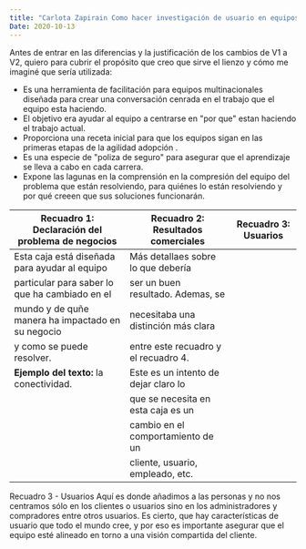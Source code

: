 ```yaml
---
title: "Carlota Zapirain Como hacer investigación de usuario en equipos agiles"
Date: 2020-10-13
--- 
```


Antes de entrar en las diferencias y la justificación de los cambios de V1 a V2, quiero para cubrir el propósito que creo que sirve el lienzo y cómo me imaginé que sería utilizada:
- Es una herramienta de facilitación para equipos multinacionales diseñada para crear una conversación cenrada en el trabajo que el equipo esta haciendo. 
- El objetivo era ayudar al equipo a centrarse en "por que" estan haciendo el trabajo actual.
- Proporciona una receta inicial para que los equipos sigan en las primeras etapas de la agilidad adopción .
- Es una especie de "poliza de seguro" para asegurar que el aprendizaje se lleva a cabo en cada carrera.
- Expone las lagunas en la comprensión en la compresión del equipo del problema que están resolviendo, para quiénes lo están resolviendo y por qué creeen que sus soluciones funcionarán. 

Recuadro 1: Declaración del problema de negocios |   Recuadro 2: Resultados comerciales | Recuadro 3: Usuarios
------------------------------------------------ |   ---------------------------------- | --------------------
Esta caja está diseñada para ayudar al equipo    |  Más detallaes sobre lo que debería  | 
particular para saber lo que ha cambiado en el   |  ser un buen resultado. Ademas, se   |
mundo y de quñe manera ha impactado en su negocio|  necesitaba una distinción más clara |
y como se puede resolver.                        |  entre este recuadro y el recuadro 4.|
 **Ejemplo del texto:** la conectividad.         |  Este es un intento de dejar claro lo|
                                                 |  que se necesita en esta caja es un  |
                                                 |  cambio en el comportamiento de un   |
                                                 |  cliente, usuario, empleado, etc.    | 



Recuadro 3 - Usuarios
Aquí es donde añadimos a las personas y no nos centramos sólo en los clientes o usuarios sino en los administradores y compradores entre otros usuarios.  Es cierto, que hay características de usuario que todo el mundo cree,  y por eso es importante asegurar que el equipo esté alineado en torno a una visión compartida del cliente.
